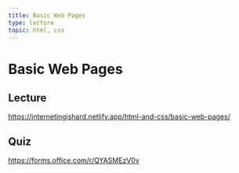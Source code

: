 ```yaml
---
title: Basic Web Pages
type: lecture
topic: html, css
---
```


# Basic Web Pages

## Lecture

https://internetingishard.netlify.app/html-and-css/basic-web-pages/

## Quiz

https://forms.office.com/r/QYASMEzV0v
